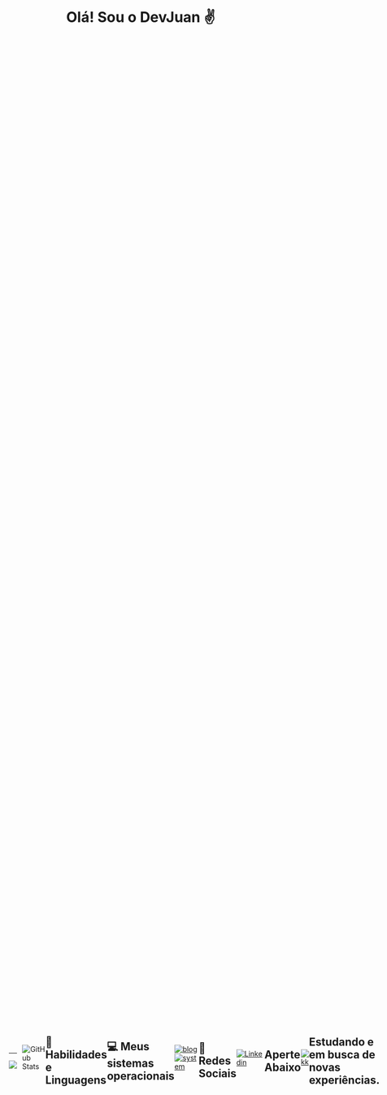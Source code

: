 # Olá! Sou o DevJuan ✌
<div style="display: flex; justify-content: center; align-items: center; height: 100vh;">
  <div style="margin-right: 10px;">
     
  
  
---

  <div>
    <img src="https://github-readme-stats.vercel.app/api/top-langs/?username=DevJuanzok4&layout=compact&langs_count=6&theme=shadow_red" />
  </div>
</div>


---

![GitHub Stats](https://github-readme-stats.vercel.app/api?username=DevJuanzok4&show_icons=true&theme=nightowl)

---

## 🔌 Habilidades e Linguagens
---

| Front-End                                      | Back-End                                          | Framework                                | Banco de dados                                  |
|-----------------------------------------------|---------------------------------------------------|------------------------------------------|--------------------------------------------------|
| ![HTML5](https://img.shields.io/badge/HTML5-E34F26?style=for-the-badge&logo=html5&logoColor=white) | ![C#](https://img.shields.io/badge/C%23-239120?style=for-the-badge&logo=c-sharp&logoColor=white)    | ![Bootstrap](https://img.shields.io/badge/Bootstrap-563D7C?style=for-the-badge&logo=bootstrap&logoColor=white) | ![MySQL](https://img.shields.io/badge/MySQL-00000F?style=for-the-badge&logo=mysql&logoColor=white)              |
| ![CSS3](https://img.shields.io/badge/CSS3-1572B6?style=for-the-badge&logo=css3&logoColor=white)    | ![PHP](https://img.shields.io/badge/PHP-777BB4?style=for-the-badge&logo=php&logoColor=white)           |                                          | ![Microsoft Azure](https://img.shields.io/badge/Microsoft_Azure-0089D6?style=for-the-badge&logo=microsoft-azure&logoColor=white) |
| ![JavaScript](https://img.shields.io/badge/JavaScript-F7DF1E?style=for-the-badge&logo=javascript&logoColor=black) | ![Node.js](https://img.shields.io/badge/Node.js-43853D?style=for-the-badge&logo=node.js&logoColor=white) |                                          |                                                  |
|                                               | ![Shell Script](https://img.shields.io/badge/Shell_Script-121011?style=for-the-badge&logo=gnu-bash&logoColor=white) |                                          |                                                  |
|                                               | ![Python](https://img.shields.io/badge/Python-3776AB?style=for-the-badge&logo=python&logoColor=white)   |                                          |                                                  |
  
---

## 💻 Meus sistemas operacionais

[![blog](https://img.shields.io/badge/Zorin%20OS-0CC1F3?style=for-the-badge&logo=zorin&logoColor=white)](https://zorin.com/os/download/)
[![system](https://img.shields.io/badge/Kali_Linux-557C94?style=for-the-badge&logo=kali-linux&logoColor=white)](https://www.kali.org/docs/introduction/download-official-kali-linux-images/)

<br>

---

## 👤 Redes Sociais

[![Linkedin](https://img.shields.io/badge/LinkedIn-0077B5?style=for-the-badge&logo=linkedin&logoColor=white)](https://www.linkedin.com/in/juan-coutinho-288625243/)

<br>

---

<br>

## Aperte Abaixo

[![kk](https://img.shields.io/badge/GitHub-100000?style=for-the-badge&logo=github&logoColor=white)](https://github.com/DevJuanzok4)

---

## Estudando e em busca de novas experiências.

![Snake animation](https://github.com/DevJuanzok4/DevJuanzok4/blob/output/github-contribution-grid-snake.svg)
